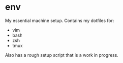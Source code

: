 # env
My essential machine setup. Contains my dotfiles for:

- vim
- bash
- zsh
- tmux

Also has a rough setup script that is a work in progress.
